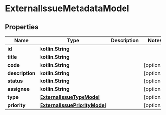 
# ExternalIssueMetadataModel

## Properties
| Name | Type | Description | Notes |
| ------------ | ------------- | ------------- | ------------- |
| **id** | **kotlin.String** |  |  |
| **title** | **kotlin.String** |  |  |
| **code** | **kotlin.String** |  |  [optional] |
| **description** | **kotlin.String** |  |  [optional] |
| **status** | **kotlin.String** |  |  [optional] |
| **assignee** | **kotlin.String** |  |  [optional] |
| **type** | [**ExternalIssueTypeModel**](ExternalIssueTypeModel.md) |  |  [optional] |
| **priority** | [**ExternalIssuePriorityModel**](ExternalIssuePriorityModel.md) |  |  [optional] |



